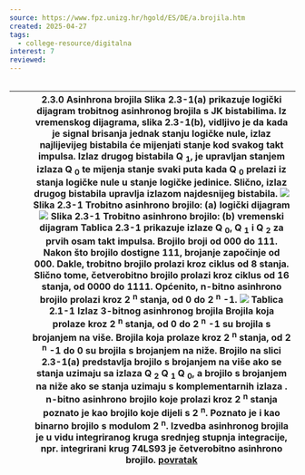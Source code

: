 ```yaml
---
source: https://www.fpz.unizg.hr/hgold/ES/DE/a.brojila.htm
created: 2025-04-27
tags:
  - college-resource/digitalna
interest: 7
reviewed:
---
```


|     |
| --- |

|     |     | **2.3.0 Asinhrona brojila**  **Slika 2.3-1(a) prikazuje logički dijagram trobitnog asinhronog brojila s JK bistabilima. Iz vremenskog dijagrama, slika 2.3-1(b), vidljivo je da kada je signal brisanja jednak stanju logičke nule, izlaz najlijevijeg bistabila će mijenjati stanje kod svakog takt impulsa. Izlaz drugog bistabila Q <sub>1</sub>, je upravljan stanjem izlaza Q <sub>0</sub> te mijenja stanje svaki puta kada Q <sub>0</sub> prelazi iz stanja logičke nule u stanje logičke jedinice. Slično, izlaz drugog bistabila upravlja izlazom najdesnijeg bistabila.**  **![](https://www.fpz.unizg.hr/hgold/ES/DE/kompo1.gif)**  **Slika 2.3-1 Trobitno asinhrono brojilo: (a) logički dijagram**  **![](https://www.fpz.unizg.hr/hgold/ES/DE/kompo2.gif)**  **Slika 2.3-1 Trobitno asinhrono brojilo: (b) vremenski dijagram**  **Tablica 2.3-1 prikazuje izlaze Q <sub>0</sub>, Q <sub>1</sub> i Q <sub>2</sub> za prvih osam takt impulsa. Brojilo broji od 000 do 111. Nakon što brojilo dostigne 111, brojanje započinje od 000. Dakle, trobitno brojilo prolazi kroz ciklus od 8 stanja. Slično tome, četverobitno brojilo prolazi kroz ciklus od 16 stanja, od 0000 do 1111. Općenito, n-bitno asinhrono brojilo prolazi kroz 2 <sup>n</sup> stanja, od 0 do 2 <sup>n</sup> -1.**  **![](https://www.fpz.unizg.hr/hgold/ES/DE/kompon3.gif)**  **Tablica 2.1-1 Izlaz 3-bitnog asinhronog brojila**  **Brojila koja prolaze kroz 2 <sup>n</sup> stanja, od 0 do 2 <sup>n</sup> -1 su brojila s brojanjem na više. Brojila koja prolaze kroz 2 <sup>n</sup> stanja, od 2 <sup>n</sup> -1 do 0 su brojila s brojanjem na niže. Brojilo na slici 2.3-1(a) predstavlja brojilo s brojanjem na više ako se stanja uzimaju sa izlaza Q <sub>2</sub> Q <sub>1 </sub> Q <sub>0</sub>, a brojilo s brojanjem na niže ako se stanja uzimaju s komplementarnih izlaza .**  **n-bitno asinhrono brojilo koje prolazi kroz 2 <sup>n</sup> stanja poznato je kao brojilo koje dijeli s 2 <sup>n</sup>. Poznato je i kao binarno brojilo s modulom 2 <sup>n</sup>.**  **Izvedba asinhronog brojila je u vidu integriranog kruga srednjeg stupnja integracije, npr. integrirani krug 74LS93 je četverobitno asinhrono brojilo.**  [**povratak**](https://www.fpz.unizg.hr/hgold/ES/DE/kompa1.htm) |
| --- | --- | ---------------------------------------------------------------------------------------------------------------------------------------------------------------------------------------------------------------------------------------------------------------------------------------------------------------------------------------------------------------------------------------------------------------------------------------------------------------------------------------------------------------------------------------------------------------------------------------------------------------------------------------------------------------------------------------------------------------------------------------------------------------------------------------------------------------------------------------------------------------------------------------------------------------------------------------------------------------------------------------------------------------------------------------------------------------------------------------------------------------------------------------------------------------------------------------------------------------------------------------------------------------------------------------------------------------------------------------------------------------------------------------------------------------------------------------------------------------------------------------------------------------------------------------------------------------------------------------------------------------------------------------------------------------------------------------------------------------------------------------------------------------------------------------------------------------------------------------------------------------------------------------------------------------------------------------------------------------------------------------------------------------------------------------------------------------------------------------------------------------------------------------------------------------------------------------------------------------------------------------------------------------------------------------------------- |
